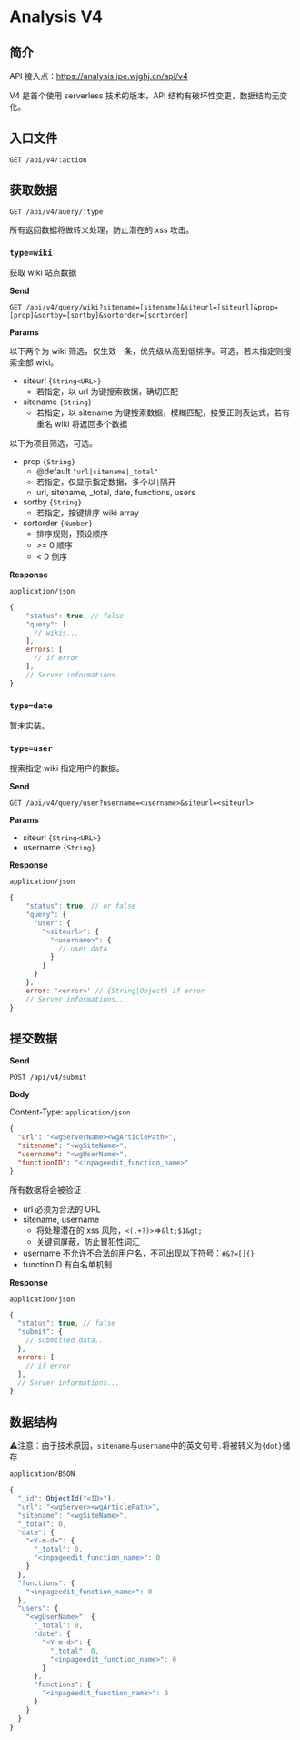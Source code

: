 # Analysis V4

## 简介

API 接入点：<https://analysis.ipe.wjghj.cn/api/v4>

V4 是首个使用 serverless 技术的版本，API 结构有破坏性变更，数据结构无变化。


## 入口文件

```http
GET /api/v4/:action
```


## 获取数据

```http
GET /api/v4/auery/:type
```

所有返回数据将做转义处理，防止潜在的 xss 攻击。

### `type=wiki`

获取 wiki 站点数据

**Send**

```http
GET /api/v4/query/wiki?sitename=[sitename]&siteurl=[siteurl]&prop=[prop]&sortby=[sortby]&sortorder=[sortorder]
```

**Params**

以下两个为 wiki 筛选，仅生效一条，优先级从高到低排序。可选，若未指定则搜索全部 wiki。

- siteurl `{String<URL>}`
  - 若指定，以 url 为键搜索数据，确切匹配
- sitename `{String}`
  - 若指定，以 sitename 为键搜索数据，模糊匹配，接受正则表达式，若有重名 wiki 将返回多个数据

以下为项目筛选，可选。

- prop `{String}` 
  - @default `"url|sitename|_total"`
  - 若指定，仅显示指定数据，多个以`|`隔开
  - url, sitename, \_total, date, functions, users
- sortby `{String}`
  - 若指定，按键排序 wiki array
- sortorder `{Number}`
  - 排序规则，预设顺序
  - \>= 0 顺序
  - < 0  倒序

**Response**

`application/json`

```js
{
    "status": true, // false
    "query": [
      // wikis...
    ],
    errors: [
      // if error
    ],
    // Server informations...
}
```

### `type=date`

暂未实装。

### `type=user` <status status="new"/>

搜索指定 wiki 指定用户的数据。

**Send**

```http
GET /api/v4/query/user?username=<username>&siteurl=<siteurl>
```

**Params**

- siteurl `{String<URL>}`
- username `{String}`

**Response**

`application/json`

```js
{
    "status": true, // or false
    "query": {
      "user": {
        "<siteurl>": {
          "<username>": {
            // user data
          }
        }
      }
    },
    error: '<error>' // {String|Object} if error
    // Server informations...
}
```


## 提交数据

**Send**

```http
POST /api/v4/submit
```

**Body**

Content-Type: `application/json`

```json
{
  "url": "<wgServerName><wgArticlePath>",
  "sitename": "<wgSiteName>",
  "username": "<wgUserName>",
  "functionID": "<inpageedit_function_name>"
}
```

所有数据将会被验证：

- url 必须为合法的 URL
- sitename, username
  - 将处理潜在的 xss 风险，`<(.+?)>`=>`&lt;$1&gt;`
  - <status status="dev"/> 关键词屏蔽，防止冒犯性词汇
- username 不允许不合法的用户名，不可出现以下符号：`#&?=[]{}`
- functionID 有白名单机制

**Response**

`application/json`

```js
{
  "status": true, // false
  "submit": {
    // submitted data..
  },
  errors: [
    // if error
  ],
  // Server informations...
}
```


## 数据结构

⚠️注意：由于技术原因，`sitename`与`username`中的英文句号`.`将被转义为`{dot}`储存

`application/BSON`

```js
{
  "_id": ObjectId("<ID>"),
  "url": "<wgServer><wgArticlePath>",
  "sitename": "<wgSiteName>",
  "_total": 0,
  "date": {
    "<Y-m-d>": {
      "_total": 0,
      "<inpageedit_function_name>": 0
    }
  },
  "functions": {
    "<inpageedit_function_name>": 0
  },
  "users": {
    "<wgUserName>": {
      "_total": 0,
      "date": {
        "<Y-m-d>": {
          "_total": 0,
          "<inpageedit_function_name>": 0
        }
      },
      "functions": {
        "<inpageedit_function_name>": 0
      }
    }
  }
}
```
